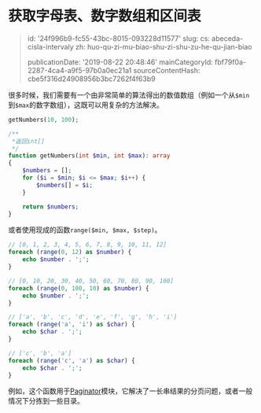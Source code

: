获取字母表、数字数组和区间表
==============

> id: '24f996b9-fc55-43bc-8015-093228d11577'
> slug:
> 	cs: abeceda-cisla-intervaly
> 	zh: huo-qu-zi-mu-biao-shu-zi-shu-zu-he-qu-jian-biao
> 
> publicationDate: '2019-08-22 20:48:46'
> mainCategoryId: fbf79f0a-2287-4ca4-a9f5-97b0a0ec21a1
> sourceContentHash: cbe5f316d24908956b3bc7262f4f63b9

很多时候，我们需要有一个由非常简单的算法得出的数值数组（例如一个从`$min`到`$max`的数字数组），这既可以用复杂的方法解决。

```php
getNumbers(10, 100);

/**
 *返回int[]
 */
function getNumbers(int $min, int $max): array
{
	$numbers = [];
	for ($i = $min; $i <= $max; $i++) {
		$numbers[] = $i;
	}

	return $numbers;
}
```

或者使用现成的函数`range($min, $max, $step)`。

```php
// [0, 1, 2, 3, 4, 5, 6, 7, 8, 9, 10, 11, 12]
foreach (range(0, 12) as $number) {
	echo $number . ';';
}

// [0, 10, 20, 30, 40, 50, 60, 70, 80, 90, 100]
foreach (range(0, 100, 10) as $number) {
	echo $number . ';';
}

// ['a', 'b', 'c', 'd', 'e', 'f', 'g', 'h', 'i']
foreach (range('a', 'i') as $char) {
	echo $char . ';';
}

// ['c', 'b', 'a']
foreach (range('c', 'a') as $char) {
	echo $char . ';';
}
```

例如，这个函数用于<a href="/paginator">Paginator</a>模块，它解决了一长串结果的分页问题，或者一般情况下分拣到一些目录。
